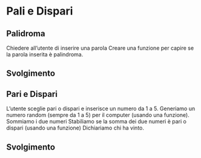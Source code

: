 Pali e Dispari
===
## Palidroma
Chiedere all’utente di inserire una parola
Creare una funzione per capire se la parola inserita è palindroma.
## Svolgimento


## Pari e Dispari
L’utente sceglie pari o dispari e inserisce un numero da 1 a 5.
Generiamo un numero random (sempre da 1 a 5) per il computer (usando una funzione).
Sommiamo i due numeri
Stabiliamo se la somma dei due numeri è pari o dispari (usando una funzione)
Dichiariamo chi ha vinto.
## Svolgimento

